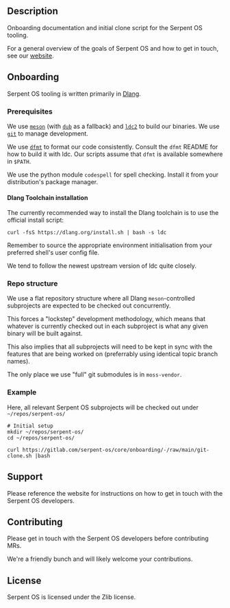 ## Description

Onboarding documentation and initial clone script for the Serpent OS tooling.

For a general overview of the goals of Serpent OS and how to get in touch, see our [website](https://serpentos.com).

## Onboarding

Serpent OS tooling is written primarily in [Dlang](https://dlang.org/).

### Prerequisites

We use [`meson`](https://mesonbuild.com/) (with [`dub`](https://dub.pm/) as a fallback) and [`ldc2`](https://wiki.dlang.org/LDC) to build our binaries. We use [`git`](https://git-scm.com/) to manage development.

We use [`dfmt`](https://github.com/dlang-community/dfmt) to format our code consistently. Consult the `dfmt` README for how to build it with ldc. Our scripts assume that `dfmt` is available somewhere in `$PATH`.

We use the python module `codespell` for spell checking. Install it from your distribution's package manager.

#### Dlang Toolchain installation

The currently recommended way to install the Dlang toolchain is to use the official install script:

    curl -fsS https://dlang.org/install.sh | bash -s ldc

Remember to source the appropriate environment initialisation from your preferred shell's user config file.

We tend to follow the newest upstream version of ldc quite closely.

### Repo structure

We use a flat repository structure where all Dlang `meson`-controlled subprojects are expected to be checked out concurrently.

This forces a "lockstep" development methodology, which means that whatever is currently checked out in each subproject is what any given binary will be built against.

This also implies that all subprojects will need to be kept in sync with the features that are being worked on (preferrably using identical topic branch names).

The only place we use "full" git submodules is in `moss-vendor`.

### Example

Here, all relevant Serpent OS subprojects will be checked out under `~/repos/serpent-os/`

```
# Initial setup
mkdir ~/repos/serpent-os/
cd ~/repos/serpent-os/

curl https://gitlab.com/serpent-os/core/onboarding/-/raw/main/git-clone.sh |bash
```

## Support

Please reference the website for instructions on how to get in touch with the Serpent OS developers.

## Contributing

Please get in touch with the Serpent OS developers before contributing MRs.

We're a friendly bunch and will likely welcome your contributions.

## License

Serpent OS is licensed under the Zlib license.
